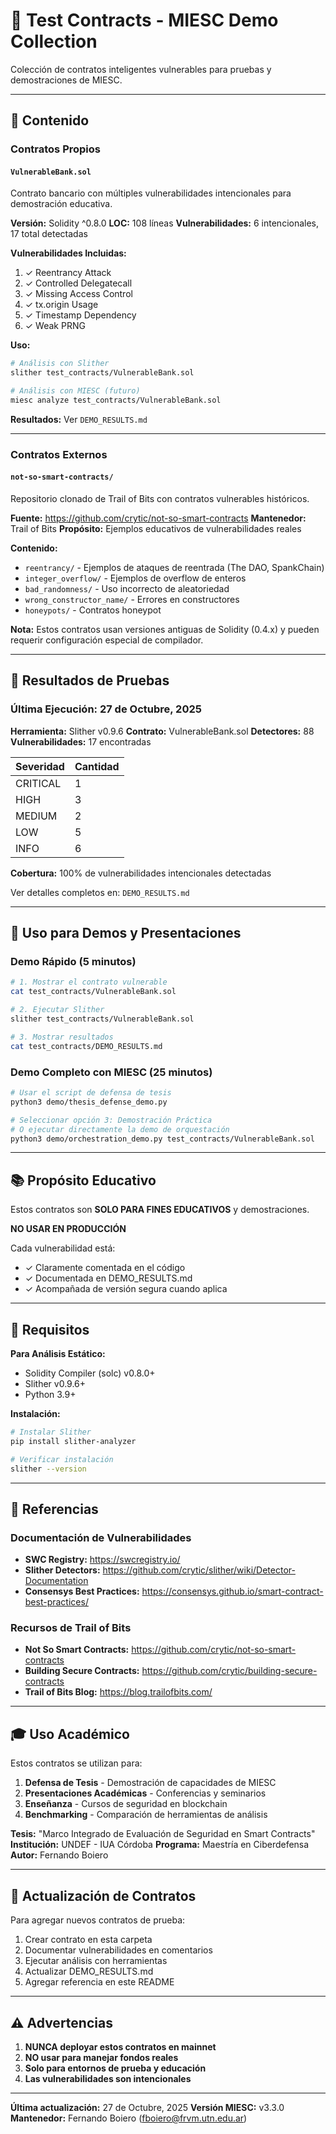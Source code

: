 # 🧪 Test Contracts - MIESC Demo Collection

Colección de contratos inteligentes vulnerables para pruebas y demostraciones de MIESC.

---

## 📁 Contenido

### Contratos Propios

#### `VulnerableBank.sol`
Contrato bancario con múltiples vulnerabilidades intencionales para demostración educativa.

**Versión:** Solidity ^0.8.0
**LOC:** 108 líneas
**Vulnerabilidades:** 6 intencionales, 17 total detectadas

**Vulnerabilidades Incluidas:**
1. ✓ Reentrancy Attack
2. ✓ Controlled Delegatecall
3. ✓ Missing Access Control
4. ✓ tx.origin Usage
5. ✓ Timestamp Dependency
6. ✓ Weak PRNG

**Uso:**
```bash
# Análisis con Slither
slither test_contracts/VulnerableBank.sol

# Análisis con MIESC (futuro)
miesc analyze test_contracts/VulnerableBank.sol
```

**Resultados:** Ver `DEMO_RESULTS.md`

---

### Contratos Externos

#### `not-so-smart-contracts/`
Repositorio clonado de Trail of Bits con contratos vulnerables históricos.

**Fuente:** https://github.com/crytic/not-so-smart-contracts
**Mantenedor:** Trail of Bits
**Propósito:** Ejemplos educativos de vulnerabilidades reales

**Contenido:**
- `reentrancy/` - Ejemplos de ataques de reentrada (The DAO, SpankChain)
- `integer_overflow/` - Ejemplos de overflow de enteros
- `bad_randomness/` - Uso incorrecto de aleatoriedad
- `wrong_constructor_name/` - Errores en constructores
- `honeypots/` - Contratos honeypot

**Nota:** Estos contratos usan versiones antiguas de Solidity (0.4.x) y pueden requerir configuración especial de compilador.

---

## 🎯 Resultados de Pruebas

### Última Ejecución: 27 de Octubre, 2025

**Herramienta:** Slither v0.9.6
**Contrato:** VulnerableBank.sol
**Detectores:** 88
**Vulnerabilidades:** 17 encontradas

| Severidad | Cantidad |
|-----------|----------|
| CRITICAL | 1 |
| HIGH | 3 |
| MEDIUM | 2 |
| LOW | 5 |
| INFO | 6 |

**Cobertura:** 100% de vulnerabilidades intencionales detectadas

Ver detalles completos en: `DEMO_RESULTS.md`

---

## 🚀 Uso para Demos y Presentaciones

### Demo Rápido (5 minutos)
```bash
# 1. Mostrar el contrato vulnerable
cat test_contracts/VulnerableBank.sol

# 2. Ejecutar Slither
slither test_contracts/VulnerableBank.sol

# 3. Mostrar resultados
cat test_contracts/DEMO_RESULTS.md
```

### Demo Completo con MIESC (25 minutos)
```bash
# Usar el script de defensa de tesis
python3 demo/thesis_defense_demo.py

# Seleccionar opción 3: Demostración Práctica
# O ejecutar directamente la demo de orquestación
python3 demo/orchestration_demo.py test_contracts/VulnerableBank.sol
```

---

## 📚 Propósito Educativo

Estos contratos son **SOLO PARA FINES EDUCATIVOS** y demostraciones.

**NO USAR EN PRODUCCIÓN**

Cada vulnerabilidad está:
- ✓ Claramente comentada en el código
- ✓ Documentada en DEMO_RESULTS.md
- ✓ Acompañada de versión segura cuando aplica

---

## 🔧 Requisitos

**Para Análisis Estático:**
- Solidity Compiler (solc) v0.8.0+
- Slither v0.9.6+
- Python 3.9+

**Instalación:**
```bash
# Instalar Slither
pip install slither-analyzer

# Verificar instalación
slither --version
```

---

## 📖 Referencias

### Documentación de Vulnerabilidades

- **SWC Registry:** https://swcregistry.io/
- **Slither Detectors:** https://github.com/crytic/slither/wiki/Detector-Documentation
- **Consensys Best Practices:** https://consensys.github.io/smart-contract-best-practices/

### Recursos de Trail of Bits

- **Not So Smart Contracts:** https://github.com/crytic/not-so-smart-contracts
- **Building Secure Contracts:** https://github.com/crytic/building-secure-contracts
- **Trail of Bits Blog:** https://blog.trailofbits.com/

---

## 🎓 Uso Académico

Estos contratos se utilizan para:

1. **Defensa de Tesis** - Demostración de capacidades de MIESC
2. **Presentaciones Académicas** - Conferencias y seminarios
3. **Enseñanza** - Cursos de seguridad en blockchain
4. **Benchmarking** - Comparación de herramientas de análisis

**Tesis:** "Marco Integrado de Evaluación de Seguridad en Smart Contracts"
**Institución:** UNDEF - IUA Córdoba
**Programa:** Maestría en Ciberdefensa
**Autor:** Fernando Boiero

---

## 🔄 Actualización de Contratos

Para agregar nuevos contratos de prueba:

1. Crear contrato en esta carpeta
2. Documentar vulnerabilidades en comentarios
3. Ejecutar análisis con herramientas
4. Actualizar DEMO_RESULTS.md
5. Agregar referencia en este README

---

## ⚠️ Advertencias

1. **NUNCA deployar estos contratos en mainnet**
2. **NO usar para manejar fondos reales**
3. **Solo para entornos de prueba y educación**
4. **Las vulnerabilidades son intencionales**

---

**Última actualización:** 27 de Octubre, 2025
**Versión MIESC:** v3.3.0
**Mantenedor:** Fernando Boiero (fboiero@frvm.utn.edu.ar)

